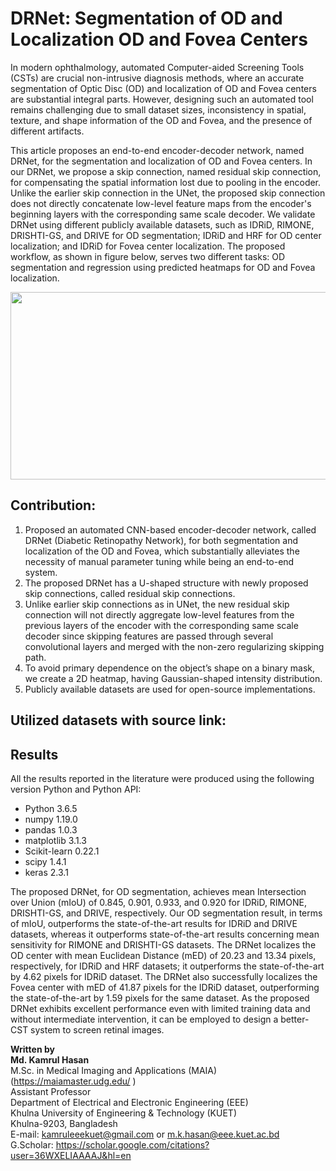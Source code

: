 # DRNet: Segmentation of OD and Localization OD and Fovea Centers
In modern ophthalmology, automated Computer-aided Screening Tools (CSTs) are crucial non-intrusive diagnosis methods, where an accurate segmentation of Optic Disc (OD) and localization of OD and Fovea centers are substantial integral parts. However, designing such an automated tool remains challenging due to small dataset sizes, inconsistency in spatial, texture, and shape information of the OD and Fovea, and the presence of different artifacts.

This article proposes an end-to-end encoder-decoder network, named DRNet, for the segmentation and localization of OD and Fovea centers. In our DRNet, we propose a skip connection, named residual skip connection, for compensating the spatial information lost due to pooling in the encoder. Unlike the earlier skip connection in the UNet, the proposed skip connection does not directly concatenate low-level feature maps from the encoder's beginning layers with the corresponding same scale decoder. We validate DRNet using different publicly available datasets, such as IDRiD, RIMONE, DRISHTI-GS, and DRIVE for OD segmentation; IDRiD and HRF for OD center localization; and IDRiD for Fovea center localization. The proposed workflow, as shown in figure below, serves two different tasks: OD segmentation and regression using predicted heatmaps for OD and Fovea localization.

<img src="https://user-images.githubusercontent.com/32570071/99866548-42e47500-2bdc-11eb-9933-c5c51e16cca6.png" width="800" height="300">


## Contribution:
1.	Proposed an automated CNN-based encoder-decoder network, called DRNet (Diabetic Retinopathy Network), for both segmentation and localization of the OD and Fovea, which substantially alleviates the necessity of manual parameter tuning while being an end-to-end system.
2.	The proposed DRNet has a U-shaped structure with newly proposed skip connections, called residual skip connections.
3.	Unlike earlier skip connections as in UNet, the new residual skip connection will not directly aggregate low-level features from the previous layers of the encoder with the corresponding same scale decoder since skipping features are passed through several convolutional layers and merged with the non-zero regularizing skipping path.
4.	To avoid primary dependence on the object’s shape on a binary mask, we create a 2D heatmap, having Gaussian-shaped intensity distribution.
5.	Publicly available datasets are used for open-source implementations.

## Utilized datasets with source link:





## Results
All the results reported in the literature were produced using the following version Python and Python API:

<ul>
    <li>Python 3.6.5</li>
    <li>numpy 1.19.0</li>
    <li>pandas 1.0.3</li>
    <li>matplotlib 3.1.3</li>
    <li>Scikit-learn 0.22.1</li>
    <li>scipy 1.4.1</li>
    <li>keras 2.3.1</li>
   
</ul>
The proposed DRNet, for OD segmentation, achieves mean Intersection over Union (mIoU) of 0.845, 0.901, 0.933, and 0.920 for IDRiD, RIMONE, DRISHTI-GS, and DRIVE, respectively. Our OD segmentation result, in terms of mIoU, outperforms the state-of-the-art results for IDRiD and DRIVE datasets, whereas it outperforms state-of-the-art results concerning mean sensitivity for RIMONE and DRISHTI-GS datasets. The DRNet localizes the OD center with mean Euclidean Distance (mED) of 20.23 and 13.34 pixels, respectively, for IDRiD and HRF datasets; it outperforms the state-of-the-art by 4.62 pixels for IDRiD dataset. The DRNet also successfully localizes the Fovea center with mED of 41.87 pixels for the IDRiD dataset, outperforming the state-of-the-art by 1.59 pixels for the same dataset. As the proposed DRNet exhibits excellent performance even with limited training data and without intermediate intervention, it can be employed to design a better-CST system to screen retinal images. <br>



**Written by**<br>
**Md. Kamrul Hasan**  <br>
M.Sc. in Medical Imaging and Applications (MAIA)(https://maiamaster.udg.edu/ ) <br>
Assistant Professor <br>
Department of Electrical and Electronic Engineering (EEE) <br>
Khulna University of Engineering & Technology (KUET) <br>
Khulna-9203, Bangladesh <br>
E-mail: kamruleeekuet@gmail.com or m.k.hasan@eee.kuet.ac.bd<br>
G.Scholar: https://scholar.google.com/citations?user=36WXELIAAAAJ&hl=en
